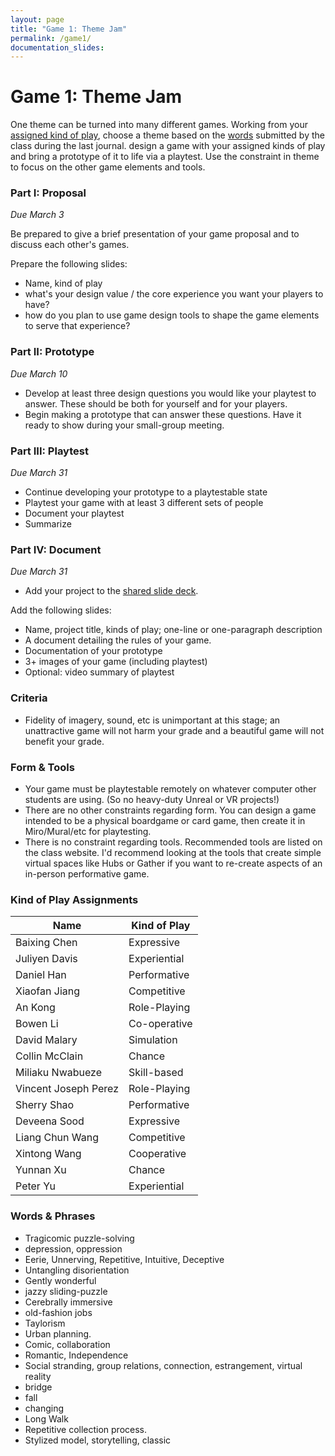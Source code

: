 ```yaml
---
layout: page
title: "Game 1: Theme Jam"
permalink: /game1/
documentation_slides:
---
```


# Game 1: Theme Jam

One theme can be turned into many different games. Working from your [assigned kind of play](#kindofplay), choose a theme based on the [words](#words) submitted by the class during the last journal. design a game with your assigned kinds of play and bring a prototype of it to life via a playtest. Use the constraint in theme to focus on the other game elements and tools.

### Part I: Proposal

_Due March 3_

Be prepared to give a brief presentation of your game proposal and to discuss each other's games.

Prepare the following slides:

- Name, kind of play
- what's your design value / the core experience you want your players to have?
- how do you plan to use game design tools to shape the game elements to serve that experience?

### <a name="ii"></a>Part II: Prototype

_Due March 10_

- Develop at least three design questions you would like your playtest to answer. These should be both for yourself and for your players.
- Begin making a prototype that can answer these questions. Have it ready to show during your small-group meeting.

### <a name="iii"></a>Part III: Playtest

_Due March 31_

- Continue developing your prototype to a playtestable state
- Playtest your game with at least 3 different sets of people
- Document your playtest
- Summarize

### <a name="iv"></a>Part IV: Document

_Due March 31_

- Add your project to the [shared slide deck](https://docs.google.com/presentation/d/1nT_5CP583KB99P5fdRd9pH4n1kq8rY8hPA9rUUbdvF8/edit?usp=sharing).

Add the following slides:

- Name, project title, kinds of play; one-line or one-paragraph description
- A document detailing the rules of your game.
- Documentation of your prototype
- 3+ images of your game (including playtest)
- Optional: video summary of playtest

### Criteria

- Fidelity of imagery, sound, etc is unimportant at this stage; an unattractive game will not harm your grade and a beautiful game will not benefit your grade.

### Form &amp; Tools

- Your game must be playtestable remotely on whatever computer other students are using. (So no heavy-duty Unreal or VR projects!)
- There are no other constraints regarding form. You can design a game intended to be a physical boardgame or card game, then create it in Miro/Mural/etc for playtesting.
- There is no constraint regarding tools. Recommended tools are listed on the class website. I'd recommend looking at the tools that create simple virtual spaces like Hubs or Gather if you want to re-create aspects of an in-person performative game.

### <a name="kindofplay"></a>Kind of Play Assignments

| Name                 | Kind of Play |
| -------------------- | ------------ |
| Baixing Chen         | Expressive   |
| Juliyen Davis        | Experiential |
| Daniel Han           | Performative |
| Xiaofan Jiang        | Competitive  |
| An Kong              | Role-Playing |
| Bowen Li             | Co-operative |
| David Malary         | Simulation   |
| Collin McClain       | Chance       |
| Miliaku Nwabueze     | Skill-based  |
| Vincent Joseph Perez | Role-Playing |
| Sherry Shao          | Performative |
| Deveena Sood         | Expressive   |
| Liang Chun Wang      | Competitive  |
| Xintong Wang         | Cooperative  |
| Yunnan Xu            | Chance       |
| Peter Yu             | Experiential |

### <a name="words"></a>Words &amp; Phrases

- Tragicomic puzzle-solving
- depression, oppression
- Eerie, Unnerving, Repetitive, Intuitive, Deceptive
- Untangling disorientation
- Gently wonderful
- jazzy sliding-puzzle
- Cerebrally immersive
- old-fashion jobs
- Taylorism
- Urban planning.
- Comic, collaboration
- Romantic, Independence
- Social stranding, group relations, connection, estrangement, virtual reality
- bridge
- fall
- changing
- Long Walk
- Repetitive collection process.
- Stylized model, storytelling, classic
